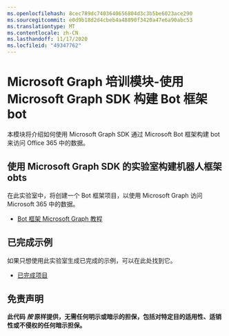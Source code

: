 ```yaml
---
ms.openlocfilehash: 8cec789dc7403640656804d3c3b5be6023ace290
ms.sourcegitcommit: e0d9b18d2d4cbeb4a48890f3420a47e6a90abc53
ms.translationtype: MT
ms.contentlocale: zh-CN
ms.lasthandoff: 11/17/2020
ms.locfileid: "49347762"
---
```

# <a name="microsoft-graph-training-module---build-bot-framework-bots-with-the-microsoft-graph-sdk"></a>Microsoft Graph 培训模块-使用 Microsoft Graph SDK 构建 Bot 框架 bot

本模块将介绍如何使用 Microsoft Graph SDK 通过 Microsoft Bot 框架构建 bot 来访问 Office 365 中的数据。

## <a name="lab---build-bot-framework-obts-with-the-microsoft-graph-sdk"></a>使用 Microsoft Graph SDK 的实验室构建机器人框架 obts

在此实验室中，将创建一个 Bot 框架项目，以使用 Microsoft Graph 访问 Microsoft 365 中的数据。

- [Bot 框架 Microsoft Graph 教程](https://docs.microsoft.com/graph/tutorials/bot-framework)

## <a name="completed-sample"></a>已完成示例

如果只想使用此实验室生成已完成的示例，可以在此处找到它。

- [已完成项目](demo)

## <a name="disclaimer"></a>免责声明

**此代码 _按_ 原样提供，无需任何明示或暗示的担保，包括对特定目的适用性、适销性或不侵权的任何暗示担保。**
